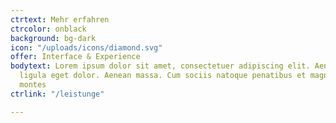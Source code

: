 ```yaml
---
ctrtext: Mehr erfahren
ctrcolor: onblack
background: bg-dark
icon: "/uploads/icons/diamond.svg"
offer: Interface & Experience
bodytext: Lorem ipsum dolor sit amet, consectetuer adipiscing elit. Aenean commodo
  ligula eget dolor. Aenean massa. Cum sociis natoque penatibus et magnis dis parturient
  montes
ctrlink: "/leistunge"

---
```

